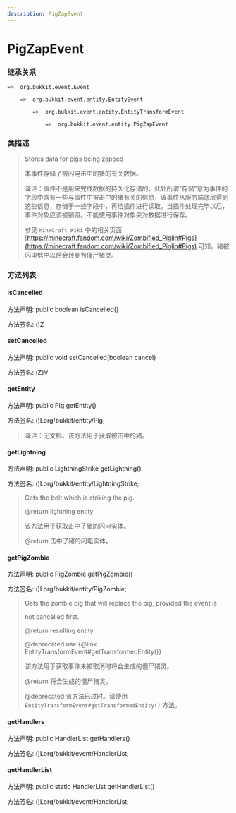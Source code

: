 ```yaml
---
description: PigZapEvent
---
```


# PigZapEvent

### 继承关系

    =>  org.bukkit.event.Event

        =>  org.bukkit.event.entity.EntityEvent

            =>  org.bukkit.event.entity.EntityTransformEvent

                =>  org.bukkit.event.entity.PigZapEvent

### 类描述

> Stores data for pigs being zapped
> 
> <p>
> 
> 本事件存储了被闪电击中的猪的有关数据。
> 
> <p>
> 
> 译注：事件不是用来完成数据的持久化存储的。此处所谓“存储”意为事件的字段中含有一些与事件中被击中的猪有关的信息，该事件从服务端底层得到这些信息，存储于一些字段中，再给插件进行读取。当插件处理完毕以后，事件对象应该被销毁。不能使用事件对象来对数据进行保存。
> 
> 参见 `MineCraft Wiki` 中的相关页面 [https://minecraft.fandom.com/wiki/Zombified_Piglin#Pigs](https://minecraft.fandom.com/wiki/Zombified_Piglin#Pigs) 可知，猪被闪电劈中以后会转变为僵尸猪灵。

### 方法列表

#### isCancelled

方法声明: public boolean isCancelled()

方法签名: ()Z

#### setCancelled

方法声明: public void setCancelled(boolean cancel)

方法签名: (Z)V

#### getEntity

方法声明: public Pig getEntity()

方法签名: ()Lorg/bukkit/entity/Pig;

> 译注：无文档。该方法用于获取被击中的猪。

#### getLightning

方法声明: public LightningStrike getLightning()

方法签名: ()Lorg/bukkit/entity/LightningStrike;

> Gets the bolt which is striking the pig.
> 
> @return lightning entity
> 
> <p>
> 
> 该方法用于获取击中了猪的闪电实体。
> 
> @return 击中了猪的闪电实体。

#### getPigZombie

方法声明: public PigZombie getPigZombie()

方法签名: ()Lorg/bukkit/entity/PigZombie;

> Gets the zombie pig that will replace the pig, provided the event is
> 
> not cancelled first.
> 
> @return resulting entity
> 
> @deprecated use {@link EntityTransformEvent#getTransformedEntity()}
> 
> <p>
> 
> 该方法用于获取事件未被取消时将会生成的僵尸猪灵。
> 
> @return 将会生成的僵尸猪灵。
> 
> @deprecated 该方法已过时。请使用 `EntityTransformEvent#getTransformedEntity()` 方法。

#### getHandlers

方法声明: public HandlerList getHandlers()

方法签名: ()Lorg/bukkit/event/HandlerList;

#### getHandlerList

方法声明: public static HandlerList getHandlerList()

方法签名: ()Lorg/bukkit/event/HandlerList;